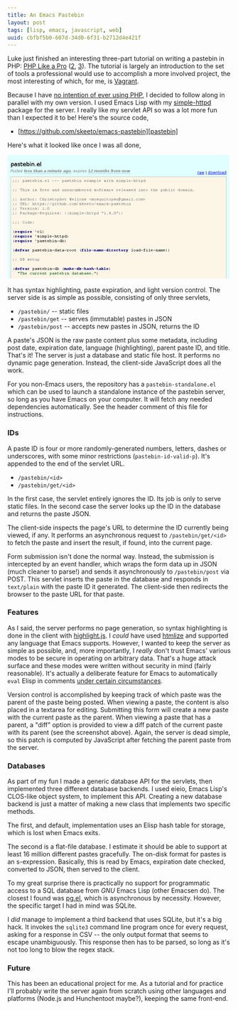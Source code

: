 ```yaml
---
title: An Emacs Pastebin
layout: post
tags: [lisp, emacs, javascript, web]
uuid: cbfbf5b0-607d-34d0-6f31-b2712d4e421f
---
```


Luke just finished an interesting three-part tutorial on writing a
pastebin in PHP: [PHP Like a Pro][luke1] ([2][luke2], [3][luke3]). The
tutorial is largely an introduction to the set of tools a professional
would use to accomplish a more involved project, the most interesting
of which, for me, is [Vagrant][vagrant].

Because I have [no intention of ever using PHP][php], I decided to
follow along in parallel with my own version. I used Emacs Lisp with
my [simple-httpd](/blog/2012/08/20/) package for the server. I really
like my servlet API so was a lot more fun than I expected it to be!
Here's the source code,

 * [https://github.com/skeeto/emacs-pastebin][pastebin]

Here's what it looked like once I was all done,

[![](/img/screenshot/pastebin-thumb.png)](/img/screenshot/pastebin.png)

It has syntax highlighting, paste expiration, and light version
control. The server side is as simple as possible, consisting of only
three servlets,

 * `/pastebin/` -- static files
 * `/pastebin/get` -- serves (immutable) pastes in JSON
 * `/pastebin/post` -- accepts new pastes in JSON, returns the ID

A paste's JSON is the raw paste content plus some metadata, including
post date, expiration date, language (highlighting), parent paste ID,
and title. That's it! The server is just a database and static file
host. It performs no dynamic page generation. Instead, the client-side
JavaScript does all the work.

For you non-Emacs users, the repository has a `pastebin-standalone.el`
which can be used to launch a standalone instance of the pastebin
server, so long as you have Emacs on your computer. It will fetch any
needed dependencies automatically. See the header comment of this file
for instructions.

### IDs

A paste ID is four or more randomly-generated numbers, letters, dashes
or underscores, with some minor restrictions (`pastebin-id-valid-p`).
It's appended to the end of the servlet URL.

 * `/pastebin/<id>`
 * `/pastebin/get/<id>`

In the first case, the servlet entirely ignores the ID. Its job is
only to serve static files. In the second case the server looks up the
ID in the database and returns the paste JSON.

The client-side inspects the page's URL to determine the ID currently
being viewed, if any. It performs an asynchronous request to
`/pastebin/get/<id>` to fetch the paste and insert the result, if
found, into the current page.

Form submission isn't done the normal way. Instead, the submission is
intercepted by an event handler, which wraps the form data up in JSON
(much cleaner to parse!) and sends it asynchronously to
`/pastebin/post` via POST. This servlet inserts the paste in the
database and responds in `text/plain` with the paste ID it
generated. The client-side then redirects the browser to the paste URL
for that paste.

### Features

As I said, the server performs no page generation, so syntax
highlighting is done in the client with
[highlight.js][highlight.js]. I *could* have used [htmlize][htmlize]
and supported any language that Emacs supports. However, I wanted to
keep the server as simple as possible, and, more importantly, I
*really* don't trust Emacs' various modes to be secure in operating on
arbitrary data. That's a huge attack surface and these modes were
written without security in mind (fairly reasonable). It's actually a
deliberate feature for Emacs to automatically `eval` Elisp in comments
[under certain circumstances][file-variable].

Version control is accomplished by keeping track of which paste was
the parent of the paste being posted. When viewing a paste, the
content is also placed in a textarea for editing. Submitting this form
will create a new paste with the current paste as the parent. When
viewing a paste that has a parent, a "diff" option is provided to view
a diff patch of the current paste with its parent (see the screenshot
above). Again, the server is dead simple, so this patch is computed by
JavaScript after fetching the parent paste from the server.

### Databases

As part of my fun I made a generic database API for the servlets, then
implemented three different database backends. I used eieio, Emacs
Lisp's CLOS-like object system, to implement this API. Creating a new
database backend is just a matter of making a new class that
implements two specific methods.

The first, and default, implementation uses an Elisp hash table for
storage, which is lost when Emacs exits.

The second is a flat-file database. I estimate it should be able to
support at least 16 million different pastes gracefully. The on-disk
format for pastes is an s-expression. Basically, this is read by
Emacs, expiration date checked, converted to JSON, then served to the
client.

To my great surprise there is practically no support for programmatic
access to a SQL database from *GNU* Emacs Lisp (other Emacsen do). The
closest I found was [pg.el][pg.el], which is asynchronous by
necessity. However, the specific target I had in mind was SQLite.

I *did* manage to implement a third backend that uses SQLite, but it's
a big hack. It invokes the `sqlite3` command line program once for
every request, asking for a response in CSV -- the only output format
that seems to escape unambiguously. This response then has to be
parsed, so long as it's not too long to blow the regex stack.

### Future

This has been an educational project for me. As a tutorial and for
practice I'll probably write the server again from scratch using other
languages and platforms (Node.js and Hunchentoot maybe?), keeping the
same front-end.


[luke1]: http://terminally-incoherent.com/blog/2012/12/17/php-like-a-pro-part-1/
[luke2]: http://terminally-incoherent.com/blog/2012/12/19/php-like-a-pro-part-2/
[luke3]: http://terminally-incoherent.com/blog/2012/12/26/php-like-a-pro-part-3/
[vagrant]: http://vagrantup.com/
[php]: http://me.veekun.com/blog/2012/04/09/php-a-fractal-of-bad-design/
[pastebin]: https://github.com/skeeto/emacs-pastebin
[highlight.js]: http://softwaremaniacs.org/soft/highlight/en/
[htmlize]: http://emacswiki.org/emacs/Htmlize
[file-variable]: http://www.gnu.org/software/emacs/manual/html_node/emacs/Specifying-File-Variables.html
[pg.el]: http://www.online-marketwatch.com/pgel/pg.html
